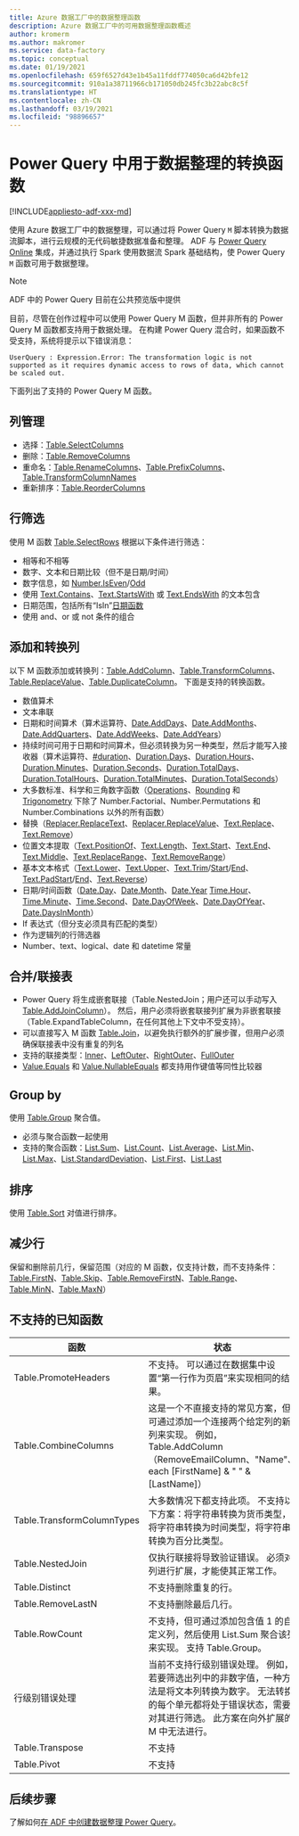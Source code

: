```yaml
---
title: Azure 数据工厂中的数据整理函数
description: Azure 数据工厂中的可用数据整理函数概述
author: kromerm
ms.author: makromer
ms.service: data-factory
ms.topic: conceptual
ms.date: 01/19/2021
ms.openlocfilehash: 659f6527d43e1b45a11fddf774050ca6d42bfe12
ms.sourcegitcommit: 910a1a38711966cb171050db245fc3b22abc8c5f
ms.translationtype: HT
ms.contentlocale: zh-CN
ms.lasthandoff: 03/19/2021
ms.locfileid: "98896657"
---
```

# <a name="transformation-functions-in-power-query-for-data-wrangling"></a>Power Query 中用于数据整理的转换函数

[!INCLUDE[appliesto-adf-xxx-md](includes/appliesto-adf-xxx-md.md)]

使用 Azure 数据工厂中的数据整理，可以通过将 Power Query ```M``` 脚本转换为数据流脚本，进行云规模的无代码敏捷数据准备和整理。 ADF 与 [Power Query Online](/powerquery-m/power-query-m-reference) 集成，并通过执行 Spark 使用数据流 Spark 基础结构，使 Power Query ```M``` 函数可用于数据整理。 

> [!NOTE]
> ADF 中的 Power Query 目前在公共预览版中提供

目前，尽管在创作过程中可以使用 Power Query M 函数，但并非所有的 Power Query M 函数都支持用于数据处理。 在构建 Power Query 混合时，如果函数不受支持，系统将提示以下错误消息：

`UserQuery : Expression.Error: The transformation logic is not supported as it requires dynamic access to rows of data, which cannot be scaled out.`

下面列出了支持的 Power Query M 函数。

## <a name="column-management"></a>列管理

* 选择：[Table.SelectColumns](/powerquery-m/table-selectcolumns)
* 删除：[Table.RemoveColumns](/powerquery-m/table-removecolumns)
* 重命名：[Table.RenameColumns](/powerquery-m/table-renamecolumns)、[Table.PrefixColumns](/powerquery-m/table-prefixcolumns)、[Table.TransformColumnNames](/powerquery-m/table-transformcolumnnames)
* 重新排序：[Table.ReorderColumns](/powerquery-m/table-reordercolumns)

## <a name="row-filtering"></a>行筛选

使用 M 函数 [Table.SelectRows](/powerquery-m/table-selectrows) 根据以下条件进行筛选：

* 相等和不相等
* 数字、文本和日期比较（但不是日期/时间）
* 数字信息，如 [Number.IsEven](/powerquery-m/number-iseven)/[Odd](/powerquery-m/number-iseven)
* 使用 [Text.Contains](/powerquery-m/text-contains)、[Text.StartsWith](/powerquery-m/text-startswith) 或 [Text.EndsWith](/powerquery-m/text-endswith) 的文本包含
* 日期范围，包括所有“IsIn”[日期函数](/powerquery-m/date-functions) 
* 使用 and、or 或 not 条件的组合

## <a name="adding-and-transforming-columns"></a>添加和转换列

以下 M 函数添加或转换列：[Table.AddColumn](/powerquery-m/table-addcolumn)、[Table.TransformColumns](/powerquery-m/table-transformcolumns)、[Table.ReplaceValue](/powerquery-m/table-replacevalue)、[Table.DuplicateColumn](/powerquery-m/table-duplicatecolumn)。 下面是支持的转换函数。

* 数值算术
* 文本串联
* 日期和时间算术（算术运算符、[Date.AddDays](/powerquery-m/date-adddays)、[Date.AddMonths](/powerquery-m/date-addmonths)、[Date.AddQuarters](/powerquery-m/date-addquarters)、[Date.AddWeeks](/powerquery-m/date-addweeks)、[Date.AddYears](/powerquery-m/date-addyears)）
* 持续时间可用于日期和时间算术，但必须转换为另一种类型，然后才能写入接收器（算术运算符、[#duration](/powerquery-m/sharpduration)、[Duration.Days](/powerquery-m/duration-days)、[Duration.Hours](/powerquery-m/duration-hours)、[Duration.Minutes](/powerquery-m/duration-minutes)、[Duration.Seconds](/powerquery-m/duration-seconds)、[Duration.TotalDays](/powerquery-m/duration-totaldays)、[Duration.TotalHours](/powerquery-m/duration-totalhours)、[Duration.TotalMinutes](/powerquery-m/duration-totalminutes)、[Duration.TotalSeconds](/powerquery-m/duration-totalseconds)）    
* 大多数标准、科学和三角数字函数（[Operations](/powerquery-m/number-functions#operations)、[Rounding](/powerquery-m/number-functions#rounding) 和 [Trigonometry](/powerquery-m/number-functions#trigonometry) 下除了 Number.Factorial、Number.Permutations 和 Number.Combinations 以外的所有函数）
* 替换（[Replacer.ReplaceText](/powerquery-m/replacer-replacetext)、[Replacer.ReplaceValue](/powerquery-m/replacer-replacevalue)、[Text.Replace](/powerquery-m/text-replace)、[Text.Remove](/powerquery-m/text-remove)）
* 位置文本提取（[Text.PositionOf](/powerquery-m/text-positionof)、[Text.Length](/powerquery-m/text-length)、[Text.Start](/powerquery-m/text-start)、[Text.End](/powerquery-m/text-end)、[Text.Middle](/powerquery-m/text-middle)、[Text.ReplaceRange](/powerquery-m/text-replacerange)、[Text.RemoveRange](/powerquery-m/text-removerange)）
* 基本文本格式（[Text.Lower](/powerquery-m/text-lower)、[Text.Upper](/powerquery-m/text-upper)、[Text.Trim](/powerquery-m/text-trim)/[Start](/powerquery-m/text-trimstart)/[End](/powerquery-m/text-trimend)、[Text.PadStart](/powerquery-m/text-padstart)/[End](/powerquery-m/text-padend)、[Text.Reverse](/powerquery-m/text-reverse)）
* 日期/时间函数（[Date.Day](/powerquery-m/date-day)、[Date.Month](/powerquery-m/date-month)、[Date.Year](/powerquery-m/date-year) [Time.Hour](/powerquery-m/time-hour)、[Time.Minute](/powerquery-m/time-minute)、[Time.Second](/powerquery-m/time-second)、[Date.DayOfWeek](/powerquery-m/date-dayofweek)、[Date.DayOfYear](/powerquery-m/date-dayofyear)、[Date.DaysInMonth](/powerquery-m/date-daysinmonth)）
* If 表达式（但分支必须具有匹配的类型）
* 作为逻辑列的行筛选器
* Number、text、logical、date 和 datetime 常量

<a name="mergingjoining-tables"></a>合并/联接表
----------------------
* Power Query 将生成嵌套联接（Table.NestedJoin；用户还可以手动写入 [Table.AddJoinColumn](/powerquery-m/table-addjoincolumn)）。
    然后，用户必须将嵌套联接列扩展为非嵌套联接（Table.ExpandTableColumn，在任何其他上下文中不受支持）。
* 可以直接写入 M 函数 [Table.Join](/powerquery-m/table-join)，以避免执行额外的扩展步骤，但用户必须确保联接表中没有重复的列名
* 支持的联接类型：[Inner](/powerquery-m/joinkind-inner)、[LeftOuter](/powerquery-m/joinkind-leftouter)、[RightOuter](/powerquery-m/joinkind-rightouter)、[FullOuter](/powerquery-m/joinkind-fullouter)
* [Value.Equals](/powerquery-m/value-equals) 和 [Value.NullableEquals](/powerquery-m/value-nullableequals) 都支持用作键值等同性比较器

## <a name="group-by"></a>Group by

使用 [Table.Group](/powerquery-m/table-group) 聚合值。
* 必须与聚合函数一起使用
* 支持的聚合函数：[List.Sum](/powerquery-m/list-sum)、[List.Count](/powerquery-m/list-count)、[List.Average](/powerquery-m/list-average)、[List.Min](/powerquery-m/list-min)、[List.Max](/powerquery-m/list-max)、[List.StandardDeviation](/powerquery-m/list-standarddeviation)、[List.First](/powerquery-m/list-first)、[List.Last](/powerquery-m/list-last)

## <a name="sorting"></a>排序

使用 [Table.Sort](/powerquery-m/table-sort) 对值进行排序。

## <a name="reducing-rows"></a>减少行

保留和删除前几行，保留范围（对应的 M 函数，仅支持计数，而不支持条件：[Table.FirstN](/powerquery-m/table-firstn)、[Table.Skip](/powerquery-m/table-skip)、[Table.RemoveFirstN](/powerquery-m/table-removefirstn)、[Table.Range](/powerquery-m/table-range)、[Table.MinN](/powerquery-m/table-minn)、[Table.MaxN](/powerquery-m/table-maxn)）

## <a name="known-unsupported-functions"></a>不支持的已知函数

| 函数 | 状态 |
| -- | -- |
| Table.PromoteHeaders | 不支持。 可以通过在数据集中设置“第一行作为页眉”来实现相同的结果。 |
| Table.CombineColumns | 这是一个不直接支持的常见方案，但可通过添加一个连接两个给定列的新列来实现。  例如，Table.AddColumn（RemoveEmailColumn、"Name"、each [FirstName] & " " & [LastName]） |
| Table.TransformColumnTypes | 大多数情况下都支持此项。 不支持以下方案：将字符串转换为货币类型，将字符串转换为时间类型，将字符串转换为百分比类型。 |
| Table.NestedJoin | 仅执行联接将导致验证错误。 必须对列进行扩展，才能使其正常工作。 |
| Table.Distinct | 不支持删除重复的行。 |
| Table.RemoveLastN | 不支持删除最后几行。 |
| Table.RowCount | 不支持，但可通过添加包含值 1 的自定义列，然后使用 List.Sum 聚合该列来实现。 支持 Table.Group。 | 
| 行级别错误处理 | 当前不支持行级别错误处理。 例如，若要筛选出列中的非数字值，一种方法是将文本列转换为数字。 无法转换的每个单元都将处于错误状态，需要对其进行筛选。 此方案在向外扩展的 M 中无法进行。 |
| Table.Transpose | 不支持 |
| Table.Pivot | 不支持 |

## <a name="next-steps"></a>后续步骤

了解如何[在 ADF 中创建数据整理 Power Query](wrangling-tutorial.md)。
